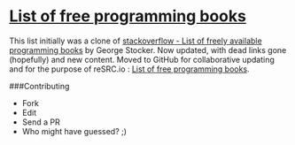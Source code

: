 [List of free programming books](http://resrc.io/list/10/list-of-free-programming-books/)
======================

This list initially was a clone of [stackoverflow - List of freely available programming books](http://stackoverflow.com/questions/194812/list-of-freely-available-programming-books/392926#392926) by George Stocker. Now updated, with dead links gone (hopefully) and new content.
Moved to GitHub for collaborative updating and for the purpose of reSRC.io : [List of free programming books](http://resrc.io/list/10/list-of-free-programming-books/).

###Contributing
- Fork
- Edit
- Send a PR
- Who might have guessed? ;)


